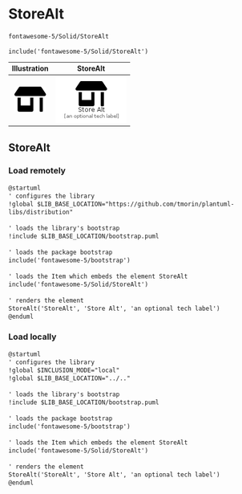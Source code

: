 # StoreAlt


```text
fontawesome-5/Solid/StoreAlt
```

```text
include('fontawesome-5/Solid/StoreAlt')
```



| Illustration | StoreAlt |
| :---: | :---: |
| ![illustration for Illustration](../../fontawesome-5/Solid/StoreAlt.png) | ![illustration for StoreAlt](../../fontawesome-5/Solid/StoreAlt.Local.png) |




## StoreAlt

### Load remotely
```plantuml
@startuml
' configures the library
!global $LIB_BASE_LOCATION="https://github.com/tmorin/plantuml-libs/distribution"

' loads the library's bootstrap
!include $LIB_BASE_LOCATION/bootstrap.puml

' loads the package bootstrap
include('fontawesome-5/bootstrap')

' loads the Item which embeds the element StoreAlt
include('fontawesome-5/Solid/StoreAlt')

' renders the element
StoreAlt('StoreAlt', 'Store Alt', 'an optional tech label')
@enduml
```

### Load locally
```plantuml
@startuml
' configures the library
!global $INCLUSION_MODE="local"
!global $LIB_BASE_LOCATION="../.."

' loads the library's bootstrap
!include $LIB_BASE_LOCATION/bootstrap.puml

' loads the package bootstrap
include('fontawesome-5/bootstrap')

' loads the Item which embeds the element StoreAlt
include('fontawesome-5/Solid/StoreAlt')

' renders the element
StoreAlt('StoreAlt', 'Store Alt', 'an optional tech label')
@enduml
```

